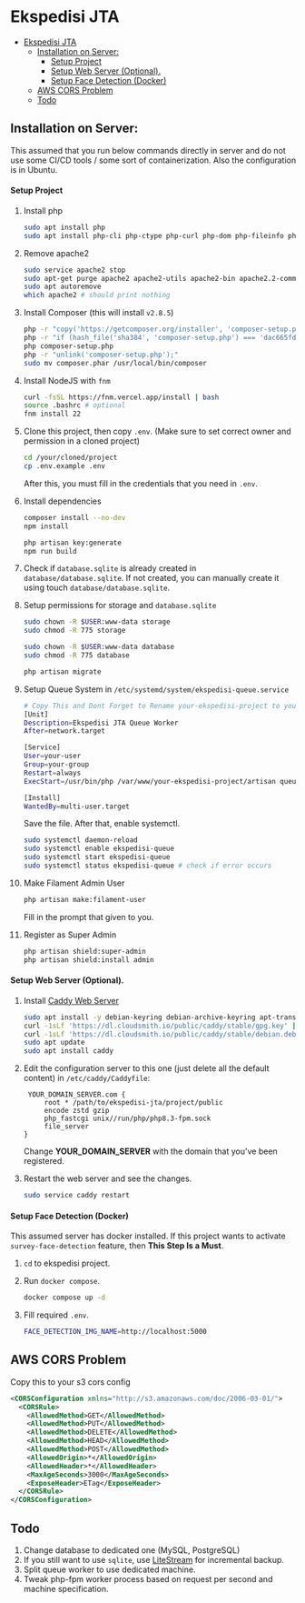 # Ekspedisi JTA

- [Ekspedisi JTA](#ekspedisi-jta)
  - [Installation on Server:](#installation-on-server)
      - [Setup Project](#setup-project)
      - [Setup Web Server (Optional).](#setup-web-server-optional)
      - [Setup Face Detection (Docker)](#setup-face-detection-docker)
  - [AWS CORS Problem](#aws-cors-problem)
  - [Todo](#todo)


## Installation on Server:
This assumed that you run below commands directly in server and do not use some CI/CD tools / some sort of containerization. Also the configuration is in Ubuntu.

#### Setup Project
1. Install php
   ```bash
   sudo apt install php
   sudo apt install php-cli php-ctype php-curl php-dom php-fileinfo php-mbstring php-pdo php-tokenizer php-xml php-intl php-imap php-sqlite3 php-zip php-imagick php-gd
   ```

2. Remove apache2
   ```bash
   sudo service apache2 stop
   sudo apt-get purge apache2 apache2-utils apache2-bin apache2.2-common
   sudo apt autoremove
   which apache2 # should print nothing
   ```

3. Install Composer (this will install `v2.8.5`)
   ```bash
   php -r "copy('https://getcomposer.org/installer', 'composer-setup.php');"
   php -r "if (hash_file('sha384', 'composer-setup.php') === 'dac665fdc30fdd8ec78b38b9800061b4150413ff2e3b6f88543c636f7cd84f6db9189d43a81e5503cda447da73c7e5b6') { echo 'Installer verified'.PHP_EOL; } else { echo 'Installer corrupt'.PHP_EOL; unlink('composer-setup.php'); exit(1); }"
   php composer-setup.php
   php -r "unlink('composer-setup.php');"
   sudo mv composer.phar /usr/local/bin/composer
   ```

4. Install NodeJS with `fnm`
   ```bash
   curl -fsSL https://fnm.vercel.app/install | bash
   source .bashrc # optional
   fnm install 22
   ```

5. Clone this project, then copy `.env`. (Make sure to set correct owner and permission in a cloned project)
   ```bash
   cd /your/cloned/project
   cp .env.example .env
   ```
   After this, you must fill in the credentials that you need in `.env`.

6. Install dependencies
   ```bash
   composer install --no-dev
   npm install

   php artisan key:generate
   npm run build
   ```

7. Check if `database.sqlite` is already created in `database/database.sqlite`. If not created, you can manually create it using touch `database/database.sqlite`.

8. Setup permissions for storage and `database.sqlite`
   ```bash
   sudo chown -R $USER:www-data storage
   sudo chmod -R 775 storage

   sudo chown -R $USER:www-data database
   sudo chmod -R 775 database

   php artisan migrate
   ```

9. Setup Queue System in `/etc/systemd/system/ekspedisi-queue.service`
   ```bash
   # Copy This and Dont Forget to Rename your-ekspedisi-project to your project
   [Unit]
   Description=Ekspedisi JTA Queue Worker
   After=network.target

   [Service]
   User=your-user
   Group=your-group
   Restart=always
   ExecStart=/usr/bin/php /var/www/your-ekspedisi-project/artisan queue:work

   [Install]
   WantedBy=multi-user.target   
   ```

   Save the file. After that, enable systemctl.
   ```bash
   sudo systemctl daemon-reload
   sudo systemctl enable ekspedisi-queue
   sudo systemctl start ekspedisi-queue
   sudo systemctl status ekspedisi-queue # check if error occurs
   ```

10. Make Filament Admin User
    ```bash
    php artisan make:filament-user
    ```
    Fill in the prompt that given to you.

11. Register as Super Admin
    ```bash
    php artisan shield:super-admin
    php artisan shield:install admin
    ```


#### Setup Web Server (Optional).
1. Install [Caddy Web Server](https://caddyserver.com/)
   ```bash
   sudo apt install -y debian-keyring debian-archive-keyring apt-transport-https curl
   curl -1sLf 'https://dl.cloudsmith.io/public/caddy/stable/gpg.key' | sudo gpg --dearmor -o /usr/share/keyrings/caddy-stable-archive-keyring.gpg
   curl -1sLf 'https://dl.cloudsmith.io/public/caddy/stable/debian.deb.txt' | sudo tee /etc/apt/sources.list.d/caddy-stable.list
   sudo apt update
   sudo apt install caddy
   ```

2. Edit the configuration server to this one (just delete all the default content) in `/etc/caddy/Caddyfile`:
   ```caddy
    YOUR_DOMAIN_SERVER.com {
        root * /path/to/ekspedisi-jta/project/public
        encode zstd gzip
        php_fastcgi unix//run/php/php8.3-fpm.sock
        file_server
   }
   ```
   Change **YOUR_DOMAIN_SERVER** with the domain that you've been registered.

3. Restart the web server and see the changes.
   ```bash
   sudo service caddy restart
   ```

#### Setup Face Detection (Docker)
This assumed server has docker installed. If this project wants to activate `survey-face-detection` feature, then **This Step Is a Must**. 

1. `cd` to ekspedisi project.

2. Run `docker compose`.
   ```bash
   docker compose up -d
   ```

3. Fill required `.env`.
   ```bash
   FACE_DETECTION_IMG_NAME=http://localhost:5000
   ```

## AWS CORS Problem
Copy this to your s3 cors config
```xml
<CORSConfiguration xmlns="http://s3.amazonaws.com/doc/2006-03-01/">
  <CORSRule>
    <AllowedMethod>GET</AllowedMethod>
    <AllowedMethod>PUT</AllowedMethod>
    <AllowedMethod>DELETE</AllowedMethod>
    <AllowedMethod>HEAD</AllowedMethod>
    <AllowedMethod>POST</AllowedMethod>
    <AllowedOrigin>*</AllowedOrigin>
    <AllowedHeader>*</AllowedHeader>
    <MaxAgeSeconds>3000</MaxAgeSeconds>
    <ExposeHeader>ETag</ExposeHeader>
  </CORSRule>
</CORSConfiguration>
```

## Todo
1. Change database to dedicated one (MySQL, PostgreSQL)
2. If you still want to use `sqlite`, use [LiteStream](https://litestream.io) for incremental backup.
3. Split queue worker to use dedicated machine.
4. Tweak php-fpm worker process based on request per second and machine specification.
